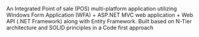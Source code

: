 An Integrated Point of sale (POS) multi-platform application utilizing Windows Form Application
    (WFA) + ASP.NET MVC web application + Web API (.NET Framework) along with Entity 
    Framework. Built based on N-Tier architecture and SOLID principles in a Code first approach
